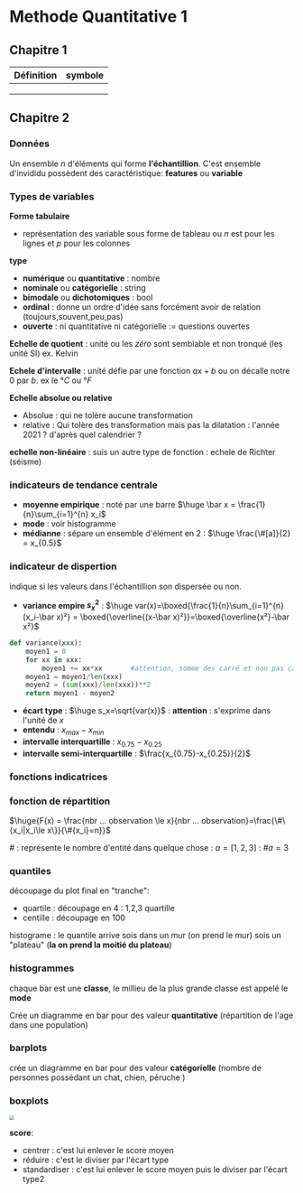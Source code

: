 # Methode Quantitative 1

## Chapitre 1

| Définition | symbole |
| ---------- | ------- |
|            |         |
|            |         |
|            |         |

## Chapitre 2

### Données

Un ensemble $n$ d'éléments qui forme **l'échantillion**. C'est ensemble d'invididu possèdent des caractéristique: **features** ou **variable**

### Types de variables

**Forme tabulaire**

- représentation des variable sous forme de tableau ou $n$ est pour les lignes et $p$ pour les colonnes

**type** 

- **numérique** ou **quantitative** : nombre
- **nominale** ou **catégorielle** : string
- **bimodale** ou **dichotomiques** : bool
- **ordinal** : donne un ordre d'idée sans forcément avoir de relation (toujours,souvent,peu,pas)
- **ouverte** : ni quantitative ni catégorielle := questions ouvertes

**Echelle de quotient** : unité ou les $zéro$ sont semblable et non tronqué (les unité SI) ex. Kelvin

**Echele d'intervalle** : unité défie par une fonction $ax+b$ ou on décalle notre $0$ par $b$. ex le $°C$ ou $°F$

**Echelle absolue ou relative** 

- Absolue : qui ne tolère aucune transformation
- relative : Qui tolère des transformation mais pas la dilatation : l'année 2021 ? d'après quel calendrier ?

**echelle non-linéaire** : suis un autre type de fonction : echele de Richter (séisme)



### indicateurs de tendance centrale

- **moyenne empirique** : noté par une barre $\huge \bar x = \frac{1}{n}\sum_{i=1}^{n} x_i$
- **mode** : voir histogramme
- **médianne** : sépare un ensemble d'élément en 2 : $\huge \frac{\#[a]}{2} = x_{0.5}$

### indicateur de dispertion

indique si les valeurs dans l'échantillion son dispersée ou non.

- **variance empire $s_x^2$** : $\huge var(x)=\boxed{\frac{1}{n}\sum_{i=1}^{n} (x_i-\bar x)²} = \boxed{\overline{(x-\bar x)²}}=\boxed{\overline{x²}-\bar x²}$

```python
def variance(xxx):   
    moyen1 = 0
    for xx in xxx:
        moyen1 += xx*xx       #attention, somme des carré et non pas carré de la somme !!!
    moyen1 = moyen1/len(xxx)
    moyen2 = (sum(xxx)/len(xxx))**2
    return moyen1 - moyen2
```



- **écart type** : $\huge s_x=\sqrt{var(x)}$   : **attention** : s'exprime dans l'unité de $x$
- **entendu** : $x_{max}-x_{min}$
- **intervalle interquartille** : $x_{0.75}-x_{0.25}$
- **intervalle semi-interquartille** : $\frac{x_{0.75}-x_{0.25}}{2}$

### fonctions indicatrices



### fonction de répartition

$\huge{F(x) = \frac{nbr ... observation \le x}{nbr ... observation}=\frac{\#\{x_i|x_i\le x\}}{\#{x_i}=n}}$ 



$\#$ : représente le nombre d'entité dans quelque chose  : $a = [1,2,3]$  : $\#a = 3$

### quantiles

découpage du plot final en "tranche":

- quartile : découpage en 4 : 1,2,3 quartille
- centille : découpage en 100

histograme : le quantile arrive sois dans un mur (on prend le mur) sois un "plateau" (**la on prend la moitié du plateau**)

### histogrammes

chaque bar est une **classe**, le millieu de la plus grande classe est appelé le **mode**

Crée un diagramme en bar pour des valeur **quantitative** (répartition de l'age dans une population)

### barplots

crée un diagramme en bar pour des valeur **catégorielle** (nombre de personnes possédant un chat, chien, péruche )

### boxplots 

<img src="boxplot.png" style="zoom: 50%;" />



**score**:

- centrer : c'est lui enlever le score moyen
- réduire : c'est le diviser par l'écart type
- standardiser : c'est lui enlever le score moyen puis le diviser par l'écart type2
